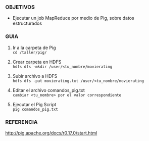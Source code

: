 ### OBJETIVOS
* Ejecutar un job MapReduce por medio de Pig, sobre datos estructurados 

### GUIA
1. Ir a la carpeta de Pig  
`cd /taller/pig/`

2. Crear carpeta en HDFS  
`hdfs dfs -mkdir /user/<tu_nombre/movierating`

3. Subir archivo a HDFS  
`hdfs dfs -put movierating.txt /user/<tu_nombre/movierating`

4. Editar el archivo comandos_pig.txt  
`cambiar <tu_nombre> por el valor correspondiente`

5. Ejecutar el Pig Script  
`pig comandos_pig.txt`

### REFERENCIA

http://pig.apache.org/docs/r0.17.0/start.html

